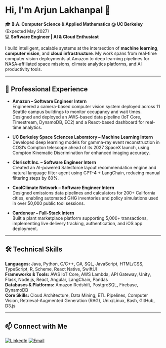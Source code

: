 # Hi, I'm Arjun Lakhanpal 👋

🎓 **B.A. Computer Science & Applied Mathematics @ UC Berkeley** (Expected May 2027)  
💻 **Software Engineer | AI & Cloud Enthusiast**  

I build intelligent, scalable systems at the intersection of **machine learning**, **computer vision**, and **cloud infrastructure**. My work spans from real-time computer vision deployments at Amazon to deep learning pipelines for NASA-affiliated space missions, climate analytics platforms, and AI productivity tools.  

---

## 🚀 Professional Experience
- **Amazon – Software Engineer Intern**  
  Engineered a camera-based computer vision system deployed across 11 Seattle campus buildings to monitor occupancy and wait times. Designed and deployed an AWS-based data pipeline (IoT Core, Timestream, DynamoDB, EC2) and a React-based dashboard for real-time analytics.  

- **UC Berkeley Space Sciences Laboratory – Machine Learning Intern**  
  Developed deep learning models for gamma-ray event reconstruction in COSI’s Compton telescope ahead of its 2027 SpaceX launch, using Compton Kinematic Discrimination for enhanced imaging accuracy.  

- **Clerisoft Inc. – Software Engineer Intern**  
  Created an AI-powered Salesforce layout recommendation engine and natural language filter agent using GPT-4 + LangChain, reducing manual filtering steps by 60%.  

- **CoolClimate Network – Software Engineer Intern**  
  Designed emissions data pipelines and calculators for 200+ California cities, enabling automated GHG inventories and policy simulations used in over 50,000 public tool sessions.  

- **Gardeneur – Full-Stack Intern**  
  Built a plant marketplace platform supporting 5,000+ transactions, implementing live delivery tracking, authentication, and iOS app deployment.  

---

## 🛠 Technical Skills
**Languages:** Java, Python, C/C++, C#, SQL, JavaScript, HTML/CSS, TypeScript, R, Scheme, React Native, SwiftUI  
**Frameworks & Tools:** AWS IoT Core, AWS Lambda, API Gateway, Unity, Flask, Node.js, React, Angular, LangChain, Pandas  
**Databases & Platforms:** Amazon Redshift, PostgreSQL, Firebase, DynamoDB  
**Core Skills:** Cloud Architecture, Data Mining, ETL Pipelines, Computer Vision, Retrieval-Augmented Generation (RAG), Unix/Linux, Bash, GitHub, D3.js  

---

## 📫 Connect with Me
[![LinkedIn](https://img.shields.io/badge/LinkedIn-Profile-blue?style=for-the-badge&logo=Linkedin&logoColor=white)](www.linkedin.com/in/arjun-lak)
[![Email](https://img.shields.io/badge/Email-Me-red?style=for-the-badge&logo=gmail&logoColor=white)](mailto:alakhanpal@berkeley.edu)
